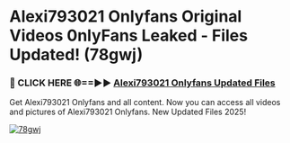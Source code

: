 # Alexi793021 Onlyfans Original Videos 0nlyFans Leaked - Files Updated! (78gwj)

<h3>🔴 CLICK HERE 🌐==►► <a href="https://tinyurl.com/ehrbuxhb" rel="nofollow">Alexi793021 Onlyfans Updated Files</a></h3>

Get Alexi793021 Onlyfans and all content. Now you can access all videos and pictures of Alexi793021 Onlyfans. New Updated Files 2025!

[![78gwj](https://i.imgur.com/lVYEuWS.gif)](https://tinyurl.com/ehrbuxhb)

